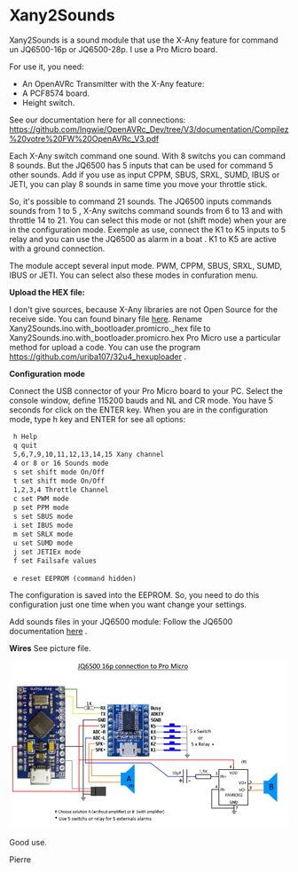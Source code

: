 # Xany2Sounds

Xany2Sounds is a sound module that use the X-Any feature for command un JQ6500-16p or JQ6500-28p.
I use a Pro Micro board.

For use it, you need:
- An OpenAVRc Transmitter with the X-Any feature:
- A PCF8574 board.
- Height switch.

See our documentation here for all connections:
https://github.com/Ingwie/OpenAVRc_Dev/tree/V3/documentation/Compilez%20votre%20FW%20OpenAVRc_V3.pdf

Each X-Any switch command one sound.
With 8 switchs you can command 8 sounds.
But the JQ6500 has 5 inputs that can be used for command 5 other sounds.
Add if you use as input CPPM, SBUS, SRXL, SUMD, IBUS or JETI, you can play 8 sounds in same time you move your throttle stick.

So, it's possible to command 21 sounds.
The JQ6500 inputs commands sounds from 1 to 5 , X-Any switchs command sounds from 6 to 13 and with throttle 14 to 21.
You can select this mode or not (shift mode) when your are in the configuration mode.
Exemple as use, connect the K1 to K5 inputs to 5 relay and you can use the JQ6500 as alarm in a boat .
K1 to K5 are active with a ground connection.

The module accept several input mode.
PWM, CPPM, SBUS, SRXL, SUMD, IBUS or JETI.
You can select also these modes in confuration menu.

**Upload the HEX file:**

I don't give sources, because X-Any libraries are not Open Source for the receive side.
You can found binary file [here](https://github.com/Ingwie/OpenAVRc_Hw/tree/V3/Xany2Sounds).
Rename Xany2Sounds.ino.with_bootloader.promicro._hex file to Xany2Sounds.ino.with_bootloader.promicro.hex
Pro Micro use a particular method for upload a code.
You can use the program https://github.com/uriba107/32u4_hexuploader .

**Configuration mode**

Connect the USB connector of your Pro Micro board to your PC.
Select the console window, define 115200 bauds and NL and CR mode.
You have 5 seconds for click on the ENTER key.
When you are in the configuration mode, type h key and ENTER for see all options:

	 h Help
	 q quit
	 5,6,7,9,10,11,12,13,14,15 Xany channel
	 4 or 8 or 16 Sounds mode
	 s set shift mode On/Off
	 t set shift mode On/Off
	 1,2,3,4 Throttle Channel
	 c set PWM mode
	 p set PPM mode
	 s set SBUS mode
	 i set IBUS mode
	 m set SRLX mode
	 u set SUMD mode
	 j set JETIEx mode
	 f set Failsafe values

	 e reset EEPROM (command hidden)

The configuration is saved into the EEPROM.
So, you need to do this configuration just one time when you want change your settings.

Add sounds files in your JQ6500 module:
Follow the JQ6500 documentation [here](https://sparks.gogo.co.nz/jq6500/index.html) .

**Wires**
See picture file.

![here](https://github.com/Ingwie/OpenAVRc_Hw/blob/V3/Xany2Sounds/Xany2Sounds.jpg)

Good use.

Pierre


